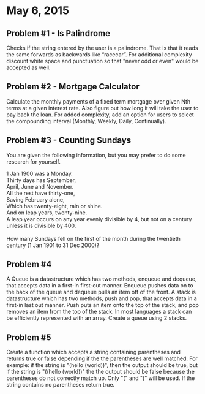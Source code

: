 <h1>May 6, 2015</h1>

<h2>Problem #1 - Is Palindrome</h2>

<p>Checks if the string entered by the user is a palindrome. That is that it reads the same forwards as backwards like “racecar”. For additional complexity discount white space and punctuation so that "never odd or even" would be accepted as well.</p>

<h2>Problem #2 - Mortgage Calculator</h2>
<p>Calculate the monthly payments of a fixed term mortgage over given Nth terms at a given interest rate. Also figure out how long it will take the user to pay back the loan. For added complexity, add an option for users to select the compounding interval (Monthly, Weekly, Daily, Continually).</p>

<h2>Problem #3 - Counting Sundays</h2>
<p>You are given the following information, but you may prefer to do some research for yourself.<br>

1 Jan 1900 was a Monday.<br>
Thirty days has September,<br>
April, June and November.<br>
All the rest have thirty-one,<br>
Saving February alone,<br>
Which has twenty-eight, rain or shine.<br>
And on leap years, twenty-nine.<br>
A leap year occurs on any year evenly divisible by 4, but not on a century unless it is divisible by 400.<br><br>
How many Sundays fell on the first of the month during the twentieth century (1 Jan 1901 to 31 Dec 2000)?</p>

<h2>Problem #4</h2>
<p>A Queue is a datastructure which has two methods, enqueue and dequeue, that accepts data in a first-in first-out manner. Enqueue pushes data on to the back of the queue and dequeue pulls an item off of the front. A stack is datastructure which has two methods, push and pop, that accepts data in a first-in last out manner. Push puts an item onto the top of the stack, and pop removes an item from the top of the stack. In most languages a stack can be efficiently represented with an array. Create a queue using 2 stacks.</p>

<h2>Problem #5</h2>
<p>Create a function which accepts a string containing parentheses and returns true or false depending if the the parentheses are well matched.
For example: if the string is "(hello (world))", then the output should be true, but if the string is "((hello (world))" the the output should be false because the parentheses do not correctly match up. Only "(" and ")" will be used. If the string contains no parentheses return true. </p>
